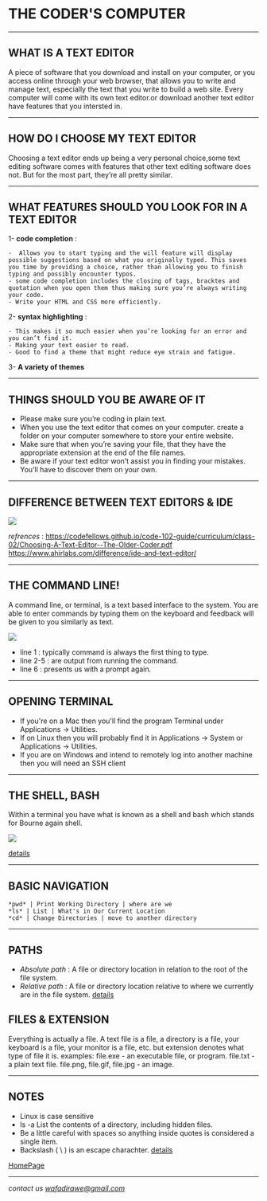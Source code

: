 # THE CODER'S COMPUTER

***
## WHAT IS A TEXT EDITOR
A piece of software that you download and install on your computer, or you access online through your web browser, that allows you to write and manage text, especially the text that you write to build a web site. Every computer will come with its own text editor.or download another text editor have features that you intersted in.
***
## HOW DO I CHOOSE MY TEXT EDITOR
Choosing a text editor ends up being a very personal choice,some text editing software comes with features that other text editing
software does not. But for the most part, they’re all pretty similar.
***
## WHAT FEATURES SHOULD YOU LOOK FOR IN A TEXT EDITOR 
1- **code completion** :
```
-  Allows you to start typing and the will feature will display possible suggestions based on what you originally typed. This saves you time by providing a choice, rather than allowing you to finish typing and possibly encounter typos.
- some code completion includes the closing of tags, bracktes and quotation when you open them thus making sure you’re always writing your code.
- Write your HTML and CSS more efficiently.
``` 
2- **syntax highlighting** :
```
- This makes it so much easier when you’re looking for an error and you can’t find it.
- Making your text easier to read.
- Good to find a theme that might reduce eye strain and fatigue.
```
3- **A variety of themes** 

***
## THINGS SHOULD YOU BE AWARE OF IT
- Please make sure you’re coding in plain text.
- When you use the text editor that comes on your computer. create a folder on your computer somewhere to store your entire website.
- Make sure that when you’re saving your file, that they have the appropriate extension at the end of the file names.
- Be aware if your text editor won’t assist you in finding your mistakes. You’ll have to discover them on your own.
***
## DIFFERENCE BETWEEN TEXT EDITORS & IDE
![](https://scontent.famm2-3.fna.fbcdn.net/v/t1.15752-9/147011178_741175119866644_7082464842094351098_n.png?_nc_cat=109&ccb=2&_nc_sid=ae9488&_nc_eui2=AeG7t0tA3qCbC0SW9PaviUn1b0b3GRjc5TxvRvcZGNzlPC9lmyVM_g6HUg1Rv22RK8dUhatpzjKs2dx1L1VcN5qR&_nc_ohc=UGq3j6lldVUAX_kfbiu&_nc_ht=scontent.famm2-3.fna&oh=37946fbeabe65b53d19944c23d91f138&oe=60459396)

*refrences* :
https://codefellows.github.io/code-102-guide/curriculum/class-02/Choosing-A-Text-Editor--The-Older-Coder.pdf 
https://www.ahirlabs.com/difference/ide-and-text-editor/
***
## THE COMMAND LINE!
A command line, or terminal, is a text based interface to the system. You are able to enter commands by typing them on the keyboard and feedback will be given to you similarly as text.

![](https://scontent.famm2-3.fna.fbcdn.net/v/t1.15752-9/146237967_1145707659181566_2648065885110025327_n.png?_nc_cat=100&ccb=2&_nc_sid=ae9488&_nc_eui2=AeE_qnAsT8ptVpZlbWdSQ2fuR2jT5nmuOERHaNPmea44RGZs5pzYXkPXFSqsPXcgysdfKCbijif3YE4lbo3ubXvq&_nc_ohc=tfyETD7AkaAAX-Fpwsp&_nc_ht=scontent.famm2-3.fna&oh=0251ec0aaaace8018843e5214b4ffca8&oe=6045ACDA)

* line 1 : typically command is always the first thing to type.
* line 2-5 : are output from running the command.
* line 6 : presents us with a prompt again.
***
## OPENING TERMINAL
* If you're on a Mac then you'll find the program Terminal under Applications -> Utilities.
* If on Linux then you will probably find it in Applications -> System or Applications -> Utilities.
* If you are on Windows and intend to remotely log into another machine then you will need an SSH client
***
## THE SHELL, BASH
Within a terminal you have what is known as a shell and bash which stands for Bourne again shell.

![](https://scontent.famm2-3.fna.fbcdn.net/v/t1.15752-9/147191824_1107745406359408_6847587987201072109_n.png?_nc_cat=101&ccb=2&_nc_sid=ae9488&_nc_eui2=AeGVxqbw4FCaZ2hU3fdEeUJPmPKlX4M-O4WY8qVfgz47hfiCTke5qHBYG7uEDSgQ8fz1VrgvnyDiJjQypYMUM1uy&_nc_ohc=V3dqGznNCRIAX_7Mw9a&_nc_ht=scontent.famm2-3.fna&oh=c132bc37ae9e258dbbacc0c06a2bc79a&oe=60446328)

[details](https://ryanstutorials.net/linuxtutorial/commandline.php)
***
## BASIC NAVIGATION
```
*pwd* | Print Working Directory | where are we
*ls* | List | What's in Our Current Location
*cd* | Change Directories | move to another directory
```
***
## PATHS
- *Absolute path* : A file or directory location in relation to the root of the file system.
- *Relative path* : A file or directory location relative to where we currently are in the file system.
[details](https://ryanstutorials.net/linuxtutorial/navigation.php)
## FILES & EXTENSION
Everything is actually a file. A text file is a file, a directory is a file, your keyboard is a file, your monitor is a file, etc.
but extension denotes what type of file it is. 
examples:
file.exe - an executable file, or program.
file.txt - a plain text file.
file.png, file.gif, file.jpg - an image.
***
## NOTES
* Linux is case sensitive
* ls -a List the contents of a directory, including hidden files.
* Be a little careful with spaces so anything inside quotes is considered a single item.
* Backslash ( \ ) is an escape charachter.
[details](https://ryanstutorials.net/linuxtutorial/aboutfiles.php)

[HomePage](#) 

***
*contact us* *wafadirawe@gmail.com*

